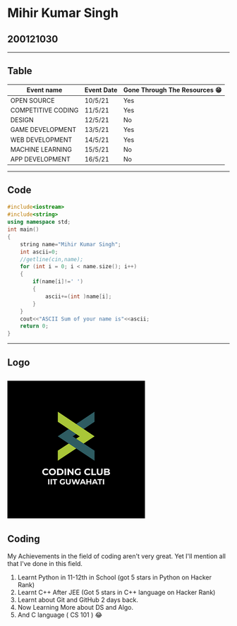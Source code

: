 # Mihir Kumar Singh
## 200121030
----------------------------------
## Table
| Event name      | Event Date    | Gone Through The Resources 😁|
|-----------------|---------------|-------------------------------|
| OPEN SOURCE     | 10/5/21       |  Yes |
| COMPETITIVE CODING| 11/5/21 | Yes
| DESIGN | 12/5/21 | No
| GAME DEVELOPMENT | 13/5/21 | Yes 
| WEB DEVELOPMENT | 14/5/21 | Yes
| MACHINE LEARNING | 15/5/21 | No
| APP DEVELOPMENT | 16/5/21 | No

---------------------------------------------

## Code
```C++
#include<iostream>
#include<string>
using namespace std;
int main()
{
    string name="Mihir Kumar Singh";
    int ascii=0;
    //getline(cin,name);
    for (int i = 0; i < name.size(); i++)
    {
        if(name[i]!=' ')
        {
            ascii+=(int )name[i];
        }
    }
    cout<<"ASCII Sum of your name is"<<ascii;
    return 0;
}
``` 
----------------------------------------------
## Logo
![Coding Club](coding_club_logo.png)
---------------------------------------------
## Coding
My Achievements in the field of coding aren't very great. Yet I'll mention all that I've done in this field.
1. Learnt Python in 11-12th in School (got 5 stars in Python on Hacker Rank)
2. Learnt C++ After JEE (Got 5 stars in C++ language on Hacker Rank)
3. Learnt about Git and GitHub 2 days back.
0. Now Learning More about DS and Algo.
7. And C language ( CS 101 ) 😂

